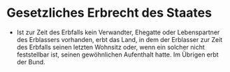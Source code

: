 # Gesetzliches Erbrecht des Staates

- Ist zur Zeit des Erbfalls kein Verwandter, Ehegatte oder Lebenspartner des Erblassers vorhanden, erbt das Land, in dem der Erblasser zur Zeit des Erbfalls seinen letzten Wohnsitz oder, wenn ein solcher nicht feststellbar ist, seinen gewöhnlichen Aufenthalt hatte. Im Übrigen erbt der Bund.

